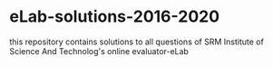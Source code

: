 # eLab-solutions-2016-2020
this repository contains solutions to all questions of SRM Institute of Science And Technolog's online evaluator-eLab
